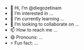 - 👋 Hi, I’m @diegozetinam
- 👀 I’m interested in ...
- 🌱 I’m currently learning ...
- 💞️ I’m looking to collaborate on ...
- 📫 How to reach me ...
- 😄 Pronouns: ...
- ⚡ Fun fact: ...

<!---
diegozetinam/diegozetinam is a ✨ special ✨ repository because its `README.md` (this file) appears on your GitHub profile.
You can click the Preview link to take a look at your changes.
--->

